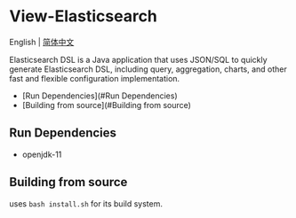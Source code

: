 # View-Elasticsearch

English | [简体中文](./i18n/README.zh-cn.md)

Elasticsearch DSL is a Java application that uses JSON/SQL to quickly generate Elasticsearch DSL, including query, aggregation, charts, and other fast and flexible configuration implementation.

* [Run Dependencies](#Run Dependencies)
* [Building from source](#Building from source)

## Run Dependencies

* openjdk-11

## Building from source

uses `bash install.sh` for its build system.
